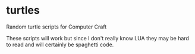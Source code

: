 # turtles
Random turtle scripts for Computer Craft

These scripts will work but since I don't really know LUA they may be hard to read and will certainly be spaghetti code.
